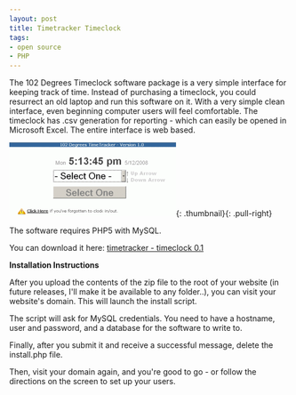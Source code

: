```yaml
---
layout: post
title: Timetracker Timeclock
tags:
- open source
- PHP
---
```

The 102 Degrees Timeclock software package is a very simple interface for keeping track of time.  Instead of purchasing a timeclock, you could resurrect an old laptop and run this software on it.  With a very simple clean interface, even beginning computer users will feel comfortable. The timeclock has .csv generation for reporting - which can easily be opened in Microsoft Excel.  The entire interface is web based.

[![Time tracker](/uploads/2008/timetracker-screenshot-300x133.gif)](/uploads/2008/timetracker-screenshot.gif){: .thumbnail}{: .pull-right}

The software requires PHP5 with MySQL.

You can download it here:
[timetracker - timeclock 0.1](/uploads/2008/timetracker_01.zip)

**Installation Instructions**

After you upload the contents of the zip file to the root of your website (in future releases, I'll make it be available to any folder..), you can visit your website's domain.  This will launch the install script.

The script will ask for MySQL credentials.  You need to have a hostname, user and password, and a database for the software to write to.

Finally, after you submit it and receive a successful message, delete the install.php file.

Then, visit your domain again, and you're good to go - or follow the directions on the screen to set up your users.
